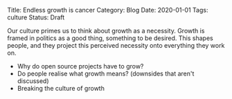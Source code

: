 Title: Endless growth is cancer
Category: Blog
Date: 2020-01-01
Tags: culture
Status: Draft

Our culture primes us to think about growth as a necessity.  Growth is
framed in politics as a good thing, something to be desired.  This
shapes people, and they project this perceived necessity onto
everything they work on.

* Why do open source projects have to grow?
* Do people realise what growth means? (downsides that aren't
  discussed)
* Breaking the culture of growth

